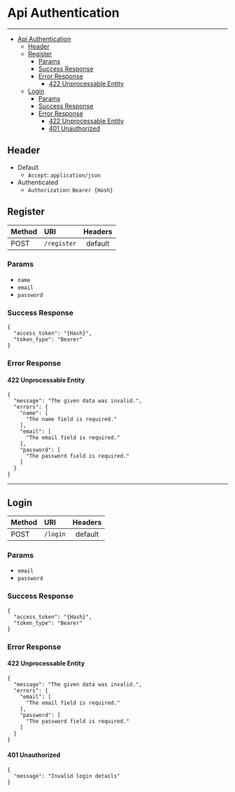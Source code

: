 # Api Authentication

---

- [Api Authentication](#api-authentication)
  - [Header](#header)
  - [Register](#register)
    - [Params](#params)
    - [Success Response](#success-response)
    - [Error Response](#error-response)
      - [422 Unprocessable Entity](#422-unprocessable-entity)
  - [Login](#login)
    - [Params](#params-1)
    - [Success Response](#success-response-1)
    - [Error Response](#error-response-1)
      - [422 Unprocessable Entity](#422-unprocessable-entity-1)
      - [401 Unauthorized](#401-unauthorized)
  

<a name="header"></a>
## Header

- Default
	- `Accept`: `application/json`
- Authenticated
	- `Authorization`: `Bearer {Hash}`

<a name="register"></a>
## Register

| Method    | URI                                    |  Headers                      |
| :-------- | :------------------------------------- | :---------------------------: |
| POST      | `/register`                            |  default                      |

<a name="params"></a>
### Params
- `name`
- `email`
- `password`

<a name="success-response"></a>
### Success Response
```
{
  "access_token": "{Hash}",
  "token_type": "Bearer"
}
```

<a name="error-response"></a>
### Error Response
<a name="422-unprocessable-entity"></a>
#### 422 Unprocessable Entity
```
{
  "message": "The given data was invalid.",
  "errors": {
    "name": [
      "The name field is required."
    ],
    "email": [
      "The email field is required."
    ],
    "password": [
      "The password field is required."
    ]
  }
}
```


---
<a name="login"></a>
## Login

| Method    | URI                                    |  Headers                      |
| :-------- | :------------------------------------- | :---------------------------: |
| POST      | `/login`                               |  default                      |

<a name="params-1"></a>
### Params

- `email`
- `password`

<a name="success-reponse-1"></a>
### Success Response

```
{
  "access_token": "{Hash}",
  "token_type": "Bearer"
}
```

<a name="error-reponse-1"></a>
### Error Response

<a name="422-unprocessable-entity-1"></a>
#### 422 Unprocessable Entity

```
{
  "message": "The given data was invalid.",
  "errors": {
    "email": [
      "The email field is required."
    ],
    "password": [
      "The password field is required."
    ]
  }
}
```
<a name="401-unauthorized"></a>
#### 401 Unauthorized
```
{
  "message": "Invalid login details"
}
```
